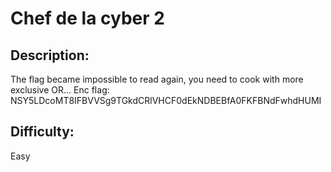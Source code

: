 # Chef de la cyber 2

## Description:

The flag became impossible to read again, you need to cook with more exclusive OR...
Enc flag: NSY5LDcoMT8IFBVVSg9TGkdCRlVHCF0dEkNDBEBfA0FKFBNdFwhdHUMI

## Difficulty: 

Easy
